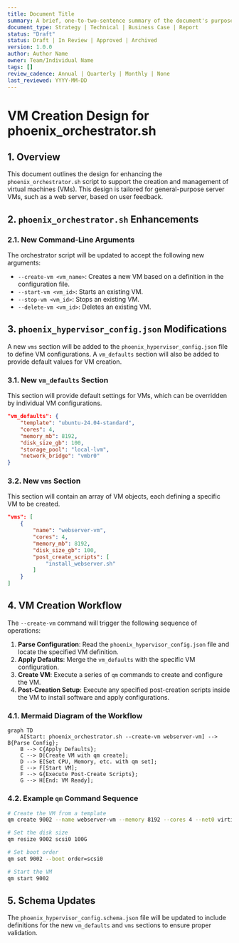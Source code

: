 ```yaml
---
title: Document Title
summary: A brief, one-to-two-sentence summary of the document's purpose and content.
document_type: Strategy | Technical | Business Case | Report
status: "Draft"
status: Draft | In Review | Approved | Archived
version: 1.0.0
author: Author Name
owner: Team/Individual Name
tags: []
review_cadence: Annual | Quarterly | Monthly | None
last_reviewed: YYYY-MM-DD
---
```

# VM Creation Design for phoenix_orchestrator.sh

## 1. Overview

This document outlines the design for enhancing the `phoenix_orchestrator.sh` script to support the creation and management of virtual machines (VMs). This design is tailored for general-purpose server VMs, such as a web server, based on user feedback.

## 2. `phoenix_orchestrator.sh` Enhancements

### 2.1. New Command-Line Arguments

The orchestrator script will be updated to accept the following new arguments:

-   `--create-vm <vm_name>`: Creates a new VM based on a definition in the configuration file.
-   `--start-vm <vm_id>`: Starts an existing VM.
-   `--stop-vm <vm_id>`: Stops an existing VM.
-   `--delete-vm <vm_id>`: Deletes an existing VM.

## 3. `phoenix_hypervisor_config.json` Modifications

A new `vms` section will be added to the `phoenix_hypervisor_config.json` file to define VM configurations. A `vm_defaults` section will also be added to provide default values for VM creation.

### 3.1. New `vm_defaults` Section

This section will provide default settings for VMs, which can be overridden by individual VM configurations.

```json
"vm_defaults": {
    "template": "ubuntu-24.04-standard",
    "cores": 4,
    "memory_mb": 8192,
    "disk_size_gb": 100,
    "storage_pool": "local-lvm",
    "network_bridge": "vmbr0"
}
```

### 3.2. New `vms` Section

This section will contain an array of VM objects, each defining a specific VM to be created.

```json
"vms": [
    {
        "name": "webserver-vm",
        "cores": 4,
        "memory_mb": 8192,
        "disk_size_gb": 100,
        "post_create_scripts": [
            "install_webserver.sh"
        ]
    }
]
```

## 4. VM Creation Workflow

The `--create-vm` command will trigger the following sequence of operations:

1.  **Parse Configuration**: Read the `phoenix_hypervisor_config.json` file and locate the specified VM definition.
2.  **Apply Defaults**: Merge the `vm_defaults` with the specific VM configuration.
3.  **Create VM**: Execute a series of `qm` commands to create and configure the VM.
4.  **Post-Creation Setup**: Execute any specified post-creation scripts inside the VM to install software and apply configurations.

### 4.1. Mermaid Diagram of the Workflow

```mermaid
graph TD
    A[Start: phoenix_orchestrator.sh --create-vm webserver-vm] --> B{Parse Config};
    B --> C{Apply Defaults};
    C --> D[Create VM with qm create];
    D --> E[Set CPU, Memory, etc. with qm set];
    E --> F[Start VM];
    F --> G{Execute Post-Create Scripts};
    G --> H[End: VM Ready];
```

### 4.2. Example `qm` Command Sequence

```bash
# Create the VM from a template
qm create 9002 --name webserver-vm --memory 8192 --cores 4 --net0 virtio,bridge=vmbr0

# Set the disk size
qm resize 9002 scsi0 100G

# Set boot order
qm set 9002 --boot order=scsi0

# Start the VM
qm start 9002
```

## 5. Schema Updates

The `phoenix_hypervisor_config.schema.json` file will be updated to include definitions for the new `vm_defaults` and `vms` sections to ensure proper validation.
